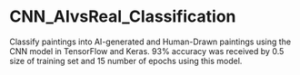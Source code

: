 # CNN_AIvsReal_Classification
Classify paintings into AI-generated and Human-Drawn paintings using the CNN model in TensorFlow and Keras. 
93% accuracy was received by 0.5 size of training set and 15 number of epochs using this model.  
